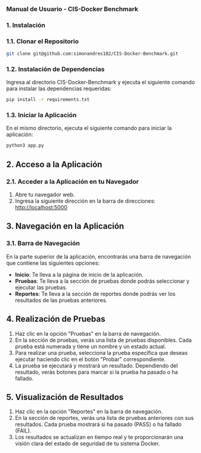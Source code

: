 
### Manual de Usuario - CIS-Docker Benchmark

### 1. Instalación
### 1.1. Clonar el Repositorio
```bash
git clone git@github.com:simonandres182/CIS-Docker-Benchmark.git
```

### 1.2. Instalación de Dependencias
Ingresa al directorio CIS-Docker-Benchmark y ejecuta el siguiente comando para instalar las dependencias requeridas:
```bash
pip install -r requirements.txt
```

### 1.3. Iniciar la Aplicación
En el mismo directorio, ejecuta el siguiente comando para iniciar la aplicación:
```bash
python3 app.py
```

## 2. Acceso a la Aplicación
### 2.1. Acceder a la Aplicación en tu Navegador
1. Abre tu navegador web.
2. Ingresa la siguiente dirección en la barra de direcciones: [http://localhost:5000](http://localhost:5000)

## 3. Navegación en la Aplicación
### 3.1. Barra de Navegación
En la parte superior de la aplicación, encontrarás una barra de navegación que contiene las siguientes opciones:
- **Inicio**: Te lleva a la página de inicio de la aplicación.
- **Pruebas**: Te lleva a la sección de pruebas donde podrás seleccionar y ejecutar las pruebas.
- **Reportes**: Te lleva a la sección de reportes donde podrás ver los resultados de las pruebas anteriores.

## 4. Realización de Pruebas
1. Haz clic en la opción "Pruebas" en la barra de navegación.
2. En la sección de pruebas, verás una lista de pruebas disponibles. Cada prueba está numerada y tiene un nombre y un estado actual.
3. Para realizar una prueba, selecciona la prueba específica que deseas ejecutar haciendo clic en el botón "Probar" correspondiente.
4. La prueba se ejecutará y mostrará un resultado. Dependiendo del resultado, verás botones para marcar si la prueba ha pasado o ha fallado.

## 5. Visualización de Resultados
1. Haz clic en la opción "Reportes" en la barra de navegación.
2. En la sección de reportes, verás una lista de pruebas anteriores con sus resultados. Cada prueba mostrará si ha pasado (PASS) o ha fallado (FAIL).
3. Los resultados se actualizan en tiempo real y te proporcionarán una visión clara del estado de seguridad de tu sistema Docker.